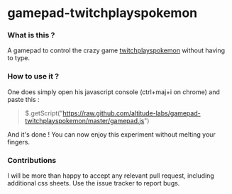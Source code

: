 gamepad-twitchplayspokemon
==========================

### What is this ?

A gamepad to control the crazy game [twitchplayspokemon](http://www.twitch.tv/twitchplayspokemon) without having to type.

### How to use it ?

One does simply open his javascript console (ctrl+maj+i on chrome) and paste this :

> $.getScript("https://raw.github.com/altitude-labs/gamepad-twitchplayspokemon/master/gamepad.js")

And it's done ! You can now enjoy this experiment without melting your fingers.

### Contributions

I will be more than happy to accept any relevant pull request, including additional css sheets. Use the issue tracker to report bugs.